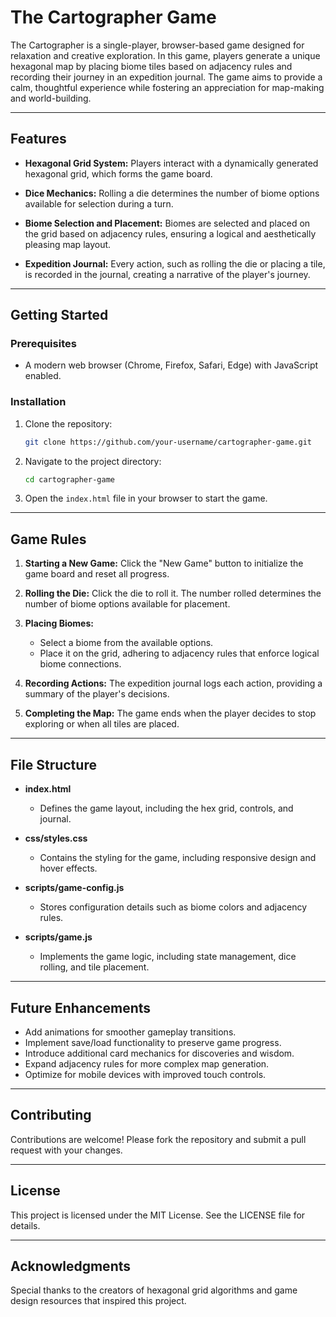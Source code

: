 # The Cartographer Game

The Cartographer is a single-player, browser-based game designed for relaxation and creative exploration. In this game, players generate a unique hexagonal map by placing biome tiles based on adjacency rules and recording their journey in an expedition journal. The game aims to provide a calm, thoughtful experience while fostering an appreciation for map-making and world-building.

---

## Features

- **Hexagonal Grid System:**
  Players interact with a dynamically generated hexagonal grid, which forms the game board.

- **Dice Mechanics:**
  Rolling a die determines the number of biome options available for selection during a turn.

- **Biome Selection and Placement:**
  Biomes are selected and placed on the grid based on adjacency rules, ensuring a logical and aesthetically pleasing map layout.

- **Expedition Journal:**
  Every action, such as rolling the die or placing a tile, is recorded in the journal, creating a narrative of the player's journey.

---

## Getting Started

### Prerequisites

- A modern web browser (Chrome, Firefox, Safari, Edge) with JavaScript enabled.

### Installation

1. Clone the repository:
   ```bash
   git clone https://github.com/your-username/cartographer-game.git
   ```

2. Navigate to the project directory:
   ```bash
   cd cartographer-game
   ```

3. Open the `index.html` file in your browser to start the game.

---

## Game Rules

1. **Starting a New Game:**
   Click the "New Game" button to initialize the game board and reset all progress.

2. **Rolling the Die:**
   Click the die to roll it. The number rolled determines the number of biome options available for placement.

3. **Placing Biomes:**
   - Select a biome from the available options.
   - Place it on the grid, adhering to adjacency rules that enforce logical biome connections.

4. **Recording Actions:**
   The expedition journal logs each action, providing a summary of the player's decisions.

5. **Completing the Map:**
   The game ends when the player decides to stop exploring or when all tiles are placed.

---

## File Structure

- **index.html**
  - Defines the game layout, including the hex grid, controls, and journal.

- **css/styles.css**
  - Contains the styling for the game, including responsive design and hover effects.

- **scripts/game-config.js**
  - Stores configuration details such as biome colors and adjacency rules.

- **scripts/game.js**
  - Implements the game logic, including state management, dice rolling, and tile placement.

---

## Future Enhancements

- Add animations for smoother gameplay transitions.
- Implement save/load functionality to preserve game progress.
- Introduce additional card mechanics for discoveries and wisdom.
- Expand adjacency rules for more complex map generation.
- Optimize for mobile devices with improved touch controls.

---

## Contributing

Contributions are welcome! Please fork the repository and submit a pull request with your changes.

---

## License

This project is licensed under the MIT License. See the LICENSE file for details.

---

## Acknowledgments

Special thanks to the creators of hexagonal grid algorithms and game design resources that inspired this project.

